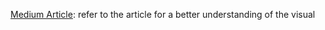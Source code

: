 [Medium Article](https://medium.com/@vanyaariku/data-tells-a-story-part-2-a0dd5e0491df): refer to the article for a better understanding of the visual
